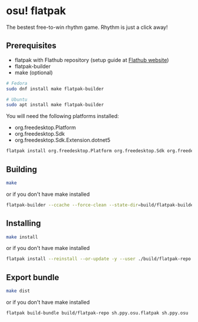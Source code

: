 # osu! flatpak

The bestest free-to-win rhythm game. Rhythm is just a click away!

## Prerequisites

- flatpak with Flathub repository (setup guide at [Flathub website](https://flatpak.org/setup/))
- flatpak-builder
- make (optional)

```bash
# Fedora
sudo dnf install make flatpak-builder

# Ubuntu
sudo apt install make flatpak-builder
```

You will need the following platforms installed:

- org.freedesktop.Platform
- org.freedesktop.Sdk
- org.freedesktop.Sdk.Extension.dotnet5

```bash
flatpak install org.freedesktop.Platform org.freedesktop.Sdk org.freedesktop.Sdk.Extension.dotnet5
```

## Building

```bash
make
```

or if you don't have make installed

```bash
flatpak-builder --ccache --force-clean --state-dir=build/flatpak-builder --repo=build/flatpak-repo build/flatpak-target sh.ppy.osu.yaml
```

## Installing

```bash
make install
```

or if you don't have make installed

```bash
flatpak install --reinstall --or-update -y --user ./build/flatpak-repo sh.ppy.osu
```

## Export bundle

```bash
make dist
```

or if you don't have make installed

```bash
flatpak build-bundle build/flatpak-repo sh.ppy.osu.flatpak sh.ppy.osu
```
